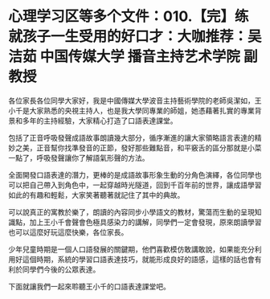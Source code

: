 # 心理学习区等多个文件：010.【完】练就孩子一生受用的好口才：大咖推荐：吴洁茹 中国传媒大学 播音主持艺术学院 副教授

各位家長各位同學大家好，我是中國傳媒大學波音主持藝術學院的老師吳潔如，王小千是大家熟悉的央視主持人，也是我大學同專業的師姐，她憑藉著扎實的專業背景和多年的主持經驗，大家精心打造了口語表達課堂。

包括了正音呼吸發聲成語故事朗讀幾大部分，循序漸進的讓大家領略語言表達的精妙之美，正音幫你找準發音的正節，發好那些難點音，和平竅舌的區分那就是小菜一點了，呼吸發聲讓你了解語氣形聲的方法。

全面開發口語表達的潛力，更棒的是成語故事形象生動的分角色演繹，各位同學也可以把自己帶入到角色中，一起穿越時光隧道，回到千百年前的世界，讓成語學習如此的有趣和輕鬆，大家笑著聽著就記住了其中的典故。

可以說真正的寓教於樂了，朗讀的內容同步小學語文的教材，驚蕩而生動的呈現知識點，加上王小千會聲會色極具感染力的講解，同學們一定會發現，原來朗讀學習也可以這麼好玩這麼快樂，各位家長。

少年兒童時期是一個人口語發展的關鍵期，他們喜歡模仿敢講敢說，如果能充分利用好這個時期，系統的學習口語表達技巧，就能形成良好的語感，這樣的話也會有利於同學們今後的公眾表達。

下面就讓我們一起來聆聽王小千的口語表達課堂吧。
